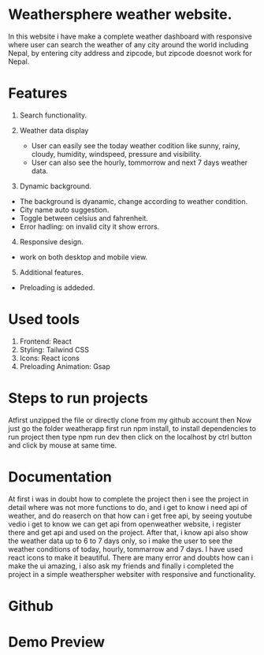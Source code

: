 # Weathersphere weather website.

 In this website i have make a complete weather dashboard with responsive where user can search the weather of any city around the world including Nepal, by entering city address and zipcode, but zipcode doesnot work for Nepal.

 # Features
 1. Search functionality.
 2. Weather data display
    - User can easily see the today weather codition like sunny, rainy, cloudy, humidity, windspeed, pressure and visibility.
    - User can also see the hourly, tommorrow and next 7 days weather data.

 3. Dynamic background.
   - The background is dyanamic, change according to weather condition.
   - City name auto suggestion.
   - Toggle between celsius and fahrenheit.
   - Error hadling: on invalid city it show errors.
 4. Responsive design.
   - work on both desktop and mobile view.
 5. Additional features.
   - Preloading is addeded.

# Used tools
 1. Frontend: React
 2. Styling: Tailwind CSS
 3. Icons: React icons
 4. Preloading Animation: Gsap

# Steps to run projects
Atfirst unzipped the file or directly clone from my github account then 
Now just go the folder weatherapp first run npm install, to install dependencies to run project then type npm run dev then click on the localhost by ctrl button and click by mouse at same time.

# Documentation
At first i was in doubt how to complete the project then i see the project in detail where was not more functions to do, and i get to know i need api of weather, and do reaserch on that how can i get free api, by seeing youtube vedio i get to know we can get api from openweather website, i register there and get api and used on the project.
After that, i know api also show the weather data up to 6 to 7 days only, so i make the user to see the weather conditions of today, hourly, tommarrow and 7 days. I have used react icons to make it beautiful.
There are many error and doubts how can i make the ui amazing, i also ask my friends and finally i completed the project in a simple weatherspher websiter with responsive and functionality.

# Github 


# Demo Preview



